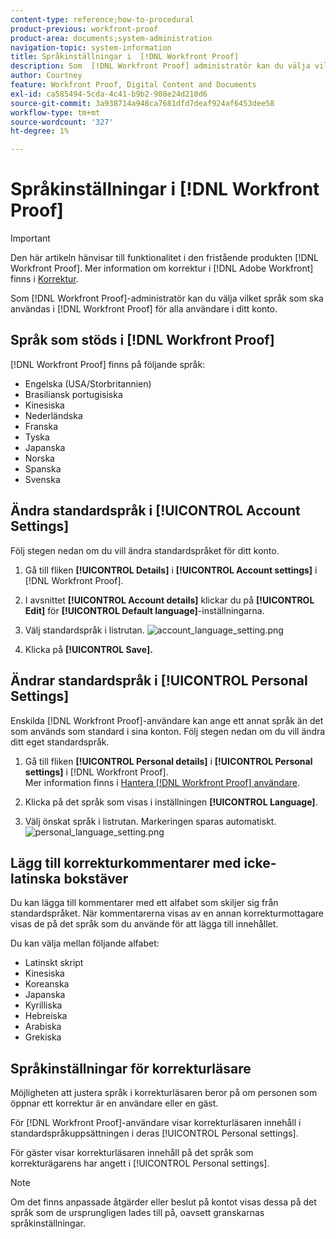 ```yaml
---
content-type: reference;how-to-procedural
product-previous: workfront-proof
product-area: documents;system-administration
navigation-topic: system-information
title: Språkinställningar i  [!DNL Workfront Proof]
description: Som  [!DNL Workfront Proof] administratör kan du välja vilket språk som ska användas i [!DNL Workfront Proof] för alla användare i ditt konto.
author: Courtney
feature: Workfront Proof, Digital Content and Documents
exl-id: ca585494-5cda-4c41-b9b2-908e24d210d6
source-git-commit: 3a938714a948ca7681dfd7deaf924af6453dee58
workflow-type: tm+mt
source-wordcount: '327'
ht-degree: 1%

---
```


# Språkinställningar i [!DNL Workfront Proof]

>[!IMPORTANT]
>
>Den här artikeln hänvisar till funktionalitet i den fristående produkten [!DNL Workfront Proof]. Mer information om korrektur i [!DNL Adobe Workfront] finns i [Korrektur](../../../review-and-approve-work/proofing/proofing.md).

Som [!DNL Workfront Proof]-administratör kan du välja vilket språk som ska användas i [!DNL Workfront Proof] för alla användare i ditt konto.

## Språk som stöds i [!DNL Workfront Proof]

[!DNL Workfront Proof] finns på följande språk:

* Engelska (USA/Storbritannien)
* Brasiliansk portugisiska
* Kinesiska
* Nederländska
* Franska
* Tyska
* Japanska
* Norska
* Spanska
* Svenska

## Ändra standardspråk i [!UICONTROL Account Settings]

Följ stegen nedan om du vill ändra standardspråket för ditt konto.

1. Gå till fliken **[!UICONTROL Details]** i **[!UICONTROL Account settings]** i [!DNL Workfront Proof].

1. I avsnittet **[!UICONTROL Account details]** klickar du på **[!UICONTROL Edit]** för **[!UICONTROL Default language]**-inställningarna.

1. Välj standardspråk i listrutan.
   ![account_language_setting.png](assets/account-language-setting-350x230.png)

1. Klicka på **[!UICONTROL Save].**

## Ändrar standardspråk i [!UICONTROL Personal Settings]

Enskilda [!DNL Workfront Proof]-användare kan ange ett annat språk än det som används som standard i sina konton. Följ stegen nedan om du vill ändra ditt eget standardspråk.

1. Gå till fliken **[!UICONTROL Personal details]** i **[!UICONTROL Personal settings]** i [!DNL Workfront Proof].\
   Mer information finns i [Hantera [!DNL Workfront Proof] användare](../../../workfront-proof/wp-acct-admin/account-settings/manage-wp-users.md).

1. Klicka på det språk som visas i inställningen **[!UICONTROL Language]**.
1. Välj önskat språk i listrutan. Markeringen sparas automatiskt.\
   ![personal_language_setting.png](assets/personal-language-setting-350x197.png)

## Lägg till korrekturkommentarer med icke-latinska bokstäver

Du kan lägga till kommentarer med ett alfabet som skiljer sig från standardspråket. När kommentarerna visas av en annan korrekturmottagare visas de på det språk som du använde för att lägga till innehållet.

Du kan välja mellan följande alfabet:

* Latinskt skript
* Kinesiska
* Koreanska
* Japanska
* Kyrilliska
* Hebreiska
* Arabiska
* Grekiska

## Språkinställningar för korrekturläsare

Möjligheten att justera språk i korrekturläsaren beror på om personen som öppnar ett korrektur är en användare eller en gäst.

För [!DNL Workfront Proof]-användare visar korrekturläsaren innehåll i standardspråkuppsättningen i deras [!UICONTROL Personal settings].

För gäster visar korrekturläsaren innehåll på det språk som korrekturägarens har angett i [!UICONTROL Personal settings].

>[!NOTE]
>
>Om det finns anpassade åtgärder eller beslut på kontot visas dessa på det språk som de ursprungligen lades till på, oavsett granskarnas språkinställningar.
